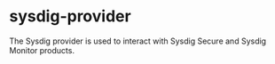 # sysdig-provider
The Sysdig provider is used to interact with Sysdig Secure and Sysdig Monitor products.
